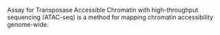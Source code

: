 Assay for Transposase Accessible Chromatin with high-throughput sequencing (ATAC-seq) is a method for mapping chromatin accessibility genome-wide.
